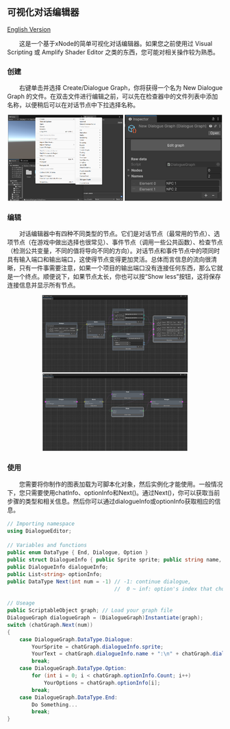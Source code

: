 ## 可视化对话编辑器

[English Version](ReadMe.md)

&emsp;&emsp;这是一个基于xNode的简单可视化对话编辑器。如果您之前使用过 Visual Scripting 或 Amplify Shader Editor 之类的东西，您可能对相关操作较为熟悉。

### 创建

&emsp;&emsp;右键单击并选择 Create/Dialogue Graph，你将获得一个名为 New Dialogue Graph 的文件。在双击文件进行编辑之前，可以先在检查器中的文件列表中添加名称，以便稍后可以在对话节点中下拉选择名称。

<center class="half">
<img src="image-20241030163037943.png" height = 200/>
<img src="image-20241030162836377.png" height = 200/>
</center>

### 编辑

&emsp;&emsp;对话编辑器中有四种不同类型的节点。它们是对话节点（最常用的节点）、选项节点（在游戏中做出选择也很常见）、事件节点（调用一些公共函数）、检查节点（检测公共变量，不同的值将导向不同的方向）。对话节点和事件节点中的项同时具有输入端口和输出端口，这使得节点变得更加灵活。总体而言信息的流向很清晰，只有一件事需要注意，如果一个项目的输出端口没有连接任何东西，那么它就是一个终点。顺便说下，如果节点太长，你也可以按“Show less”按钮，这将保存连接信息并显示所有节点。

<center class="half">
<img src="image-20241030163615430.png" height = 180/>
<img src="image-20241030164630060.png" height = 180/>
</center>

### 使用

&emsp;&emsp;您需要将你制作的图表加载为可脚本化对象，然后实例化才能使用。一般情况下，您只需要使用chatInfo、optionInfo和Next()。通过Next()，你可以获取当前步骤的类型和相关信息。然后你可以通过dialogueInfo或optionInfo获取相应的信息。

```C#
// Importing namespace
using DialogueEditor;

// Variables and functions
public enum DataType { End, Dialogue, Option }
public struct DialogueInfo { public Sprite sprite; public string name, context; }
public DialogueInfo dialogueInfo; 
public List<string> optionInfo;
public DataType Next(int num = -1) // -1: continue dialogue, 
                                   //  0 ~ inf: option's index that choiced

// Useage
public ScriptableObject graph; // Load your graph file
DialogueGraph dialogueGraph = (DialogueGraph)Instantiate(graph);
switch (chatGraph.Next(num))
{
    case DialogueGraph.DataType.Dialogue:
        YourSprite = chatGraph.dialogueInfo.sprite;
        YourText = chatGraph.dialogueInfo.name + ":\n" + chatGraph.dialogueInfo.context;
        break;
    case DialogueGraph.DataType.Option:
        for (int i = 0; i < chatGraph.optionInfo.Count; i++) 
            YourOptions = chatGraph.optionInfo[i];
        break;
    case DialogueGraph.DataType.End:
        Do Something...
        break;
}
```
